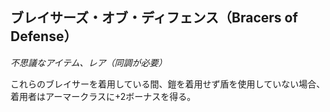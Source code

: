 ## ブレイサーズ・オブ・ディフェンス（Bracers of Defense）
*不思議なアイテム、レア（同調が必要）*

これらのブレイサーを着用している間、鎧を着用せず盾を使用していない場合、着用者はアーマークラスに+2ボーナスを得る。